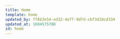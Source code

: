 ```yaml
---
title: Home
template: home
updated_by: ff6b3e54-ed32-4e7f-9dfd-cbf3d18cd334
updated_at: 1604575788
id: home
---
```

